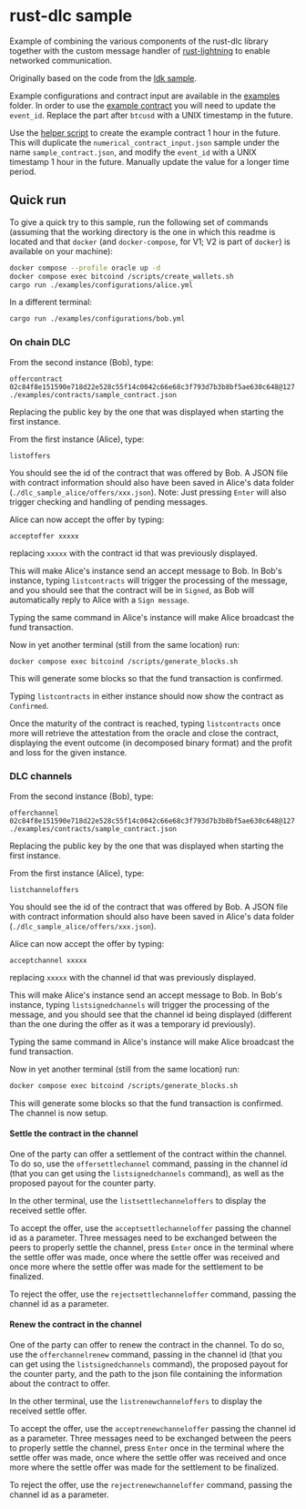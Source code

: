 # rust-dlc sample

Example of combining the various components of the rust-dlc library together with the custom message handler of [rust-lightning](https://github.com/rust-bitcoin/rust-lightning) to enable networked communication.

Originally based on the code from the [ldk sample](https://github.com/lightningdevkit/ldk-sample).

Example configurations and contract input are available in the [examples](./examples) folder.
In order to use the [example contract](./examples/contracts/numerical_contract_input.json) you will need to update the `event_id`.
Replace the part after `btcusd` with a UNIX timestamp in the future.

Use the [helper script](../scripts/gen-sample-offer.sh) to create the example contract 1 hour in the future. This will duplicate the `numerical_contract_input.json` sample under the name `sample_contract.json`, and modify the `event_id` with a UNIX timestamp 1 hour in the future. Manually update the value for a longer time period.


## Quick run

To give a quick try to this sample, run the following set of commands (assuming that the working directory is the one in which this readme is located and that `docker` (and `docker-compose`, for V1; V2 is part of `docker`) is available on your machine):

```bash
docker compose --profile oracle up -d
docker compose exec bitcoind /scripts/create_wallets.sh
cargo run ./examples/configurations/alice.yml
```

In a different terminal:
```bash
cargo run ./examples/configurations/bob.yml
```

### On chain DLC

From the second instance (Bob), type:
```
offercontract 02c84f8e151590e718d22e528c55f14c0042c66e68c3f793d7b3b8bf5ae630c648@127.0.0.1:9000 ./examples/contracts/sample_contract.json
```
Replacing the public key by the one that was displayed when starting the first instance.

From the first instance (Alice), type:
```
listoffers
```
You should see the id of the contract that was offered by Bob.
A JSON file with contract information should also have been saved in Alice's data folder (`./dlc_sample_alice/offers/xxx.json`).
Note: Just pressing `Enter` will also trigger checking and handling of pending messages.

Alice can now accept the offer by typing:
```
acceptoffer xxxxx
```
replacing `xxxxx` with the contract id that was previously displayed.

This will make Alice's instance send an accept message to Bob.
In Bob's instance, typing `listcontracts` will trigger the processing of the message, and you should see that the contract will be in `Signed`, as Bob will automatically reply to Alice with a `Sign message`.

Typing the same command in Alice's instance will make Alice broadcast the fund transaction.

Now in yet another terminal (still from the same location) run:
```bash
docker compose exec bitcoind /scripts/generate_blocks.sh
```

This will generate some blocks so that the fund transaction is confirmed.

Typing `listcontracts` in either instance should now show the contract as `Confirmed`.

Once the maturity of the contract is reached, typing `listcontracts` once more will retrieve the attestation from the oracle and close the contract, displaying the event outcome (in decomposed binary format) and the profit and loss for the given instance.

### DLC channels

From the second instance (Bob), type:
```
offerchannel 02c84f8e151590e718d22e528c55f14c0042c66e68c3f793d7b3b8bf5ae630c648@127.0.0.1:9000 ./examples/contracts/sample_contract.json
```
Replacing the public key by the one that was displayed when starting the first instance.

From the first instance (Alice), type:
```
listchanneloffers
```
You should see the id of the contract that was offered by Bob.
A JSON file with contract information should also have been saved in Alice's data folder (`./dlc_sample_alice/offers/xxx.json`).

Alice can now accept the offer by typing:
```
acceptchannel xxxxx
```
replacing `xxxxx` with the channel id that was previously displayed.

This will make Alice's instance send an accept message to Bob.
In Bob's instance, typing `listsignedchannels` will trigger the processing of the message, and you should see that the channel id being displayed (different than the one during the offer as it was a temporary id previously).

Typing the same command in Alice's instance will make Alice broadcast the fund transaction.

Now in yet another terminal (still from the same location) run:
```bash
docker compose exec bitcoind /scripts/generate_blocks.sh
```

This will generate some blocks so that the fund transaction is confirmed.
The channel is now setup.

#### Settle the contract in the channel

One of the party can offer a settlement of the contract within the channel.
To do so, use the `offersettlechannel` command, passing in the channel id (that you can get using the `listsignedchannels` command), as well as the proposed payout for the counter party.

In the other terminal, use the `listsettlechanneloffers` to display the received settle offer.

To accept the offer, use the `acceptsettlechanneloffer` passing the channel id as a parameter.
Three messages need to be exchanged between the peers to properly settle the channel, press `Enter` once in the terminal where the settle offer was made, once where the settle offer was received and once more where the settle offer was made for the settlement to be finalized. 

To reject the offer, use the `rejectsettlechanneloffer` command, passing the channel id as a parameter.

#### Renew the contract in the channel

One of the party can offer to renew the contract in the channel.
To do so, use the `offerchannelrenew` command, passing in the channel id (that you can get using the `listsignedchannels` command), the proposed payout for the counter party, and the path to the json file containing the information about the contract to offer.

In the other terminal, use the `listrenewchanneloffers` to display the received settle offer.

To accept the offer, use the `acceptrenewchanneloffer` passing the channel id as a parameter.
Three messages need to be exchanged between the peers to properly settle the channel, press `Enter` once in the terminal where the settle offer was made, once where the settle offer was received and once more where the settle offer was made for the settlement to be finalized. 

To reject the offer, use the `rejectrenewchanneloffer` command, passing the channel id as a parameter.
